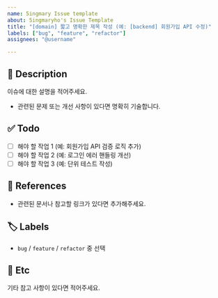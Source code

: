 ```yaml
---
name: 5ingmary Issue template
about: 5ingmaryho's Issue Template
title: "[domain] 짧고 명확한 제목 작성 (예: [backend] 회원가입 API 수정)"
labels: ["bug", "feature", "refactor"]
assignees: "@username"

---
```


## 📝 Description
이슈에 대한 설명을 적어주세요.
- 관련된 문제 또는 개선 사항이 있다면 명확히 기술합니다.

## ✅ Todo
- [ ] 해야 할 작업 1 (예: 회원가입 API 검증 로직 추가)
- [ ] 해야 할 작업 2 (예: 로그인 에러 핸들링 개선)
- [ ] 해야 할 작업 3 (예: 단위 테스트 작성)

## 🔗 References
- 관련된 문서나 참고할 링크가 있다면 추가해주세요.

## 🏷 Labels
- `bug` / `feature` / `refactor` 중 선택

## 📌 Etc
기타 참고 사항이 있다면 적어주세요.